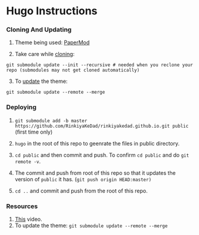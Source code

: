 # Hugo Instructions

### Cloning And Updating

1. Theme being used: [PaperMod](https://github.com/adityatelange/hugo-PaperMod)

2. Take care while [cloning](https://github.com/adityatelange/hugo-PaperMod/wiki/Installation):
```
git submodule update --init --recursive # needed when you reclone your repo (submodules may not get cloned automatically)
```

3. To [update](https://github.com/adityatelange/hugo-PaperMod/wiki/Installation) the theme:
```
git submodule update --remote --merge
```

### Deploying

1. `git submodule add -b master https://github.com/RinkiyaKeDad/rinkiyakedad.github.io.git public` (first time only)

2. `hugo` in the root of this repo to geenrate the files in public directory.

3. `cd public` and then commit and push. To confirm `cd public` and do `git remote -v`.

4. The commit and push from root of this repo so that it updates the version of `public` it has. (`git push origin HEAD:master)`

5. `cd ..` and commit and push from the root of this repo. 

### Resources

1. [This](https://youtu.be/LIFvgrRxdt4) video.
2. To update the theme: `git submodule update --remote --merge`